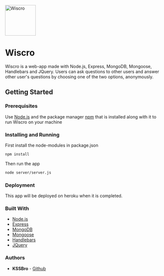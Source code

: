 <img alt="Wiscro" src="https://raw.githubusercontent.com/KSSBro/wiscro/master/public/images/wiscro_main.png" height="100">

# Wiscro

Wiscro is a web-app made with Node.js, Express, MongoDB, Mongoose, Handlebars and JQuery.
Users can ask questions to other users and answer other user's questions by choosing one of the two options, anonymously.

## Getting Started

### Prerequisites

Use [Node.js](https://nodejs.org/en/download/) and the package manager [npm](https://www.npmjs.com/get-npm) that is installed along with it to run Wiscro on your machine

### Installing and Running

First install the node-modules in package.json

```bash
npm install
```

Then run the app

```bash
node server/server.js
```

### Deployment

This app will be deployed on heroku when it is completed.

### Built With

- [Node.js](https://nodejs.org/en/)
- [Express](https://expressjs.com/)
- [MongoDB](https://www.mongodb.com/)
- [Mongoose](https://mongoosejs.com/)
- [Handlebars](https://handlebarsjs.com/)
- [JQuery](https://jquery.com/)

### Authors

- **KSSBro** - [Github](https://github.com/KSSBro)
